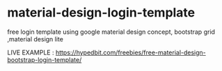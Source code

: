 # material-design-login-template
free login template using google material design concept, bootstrap grid ,material design lite

LIVE EXAMPLE : https://hypedbit.com/freebies/free-material-design-bootstrap-login-template/
